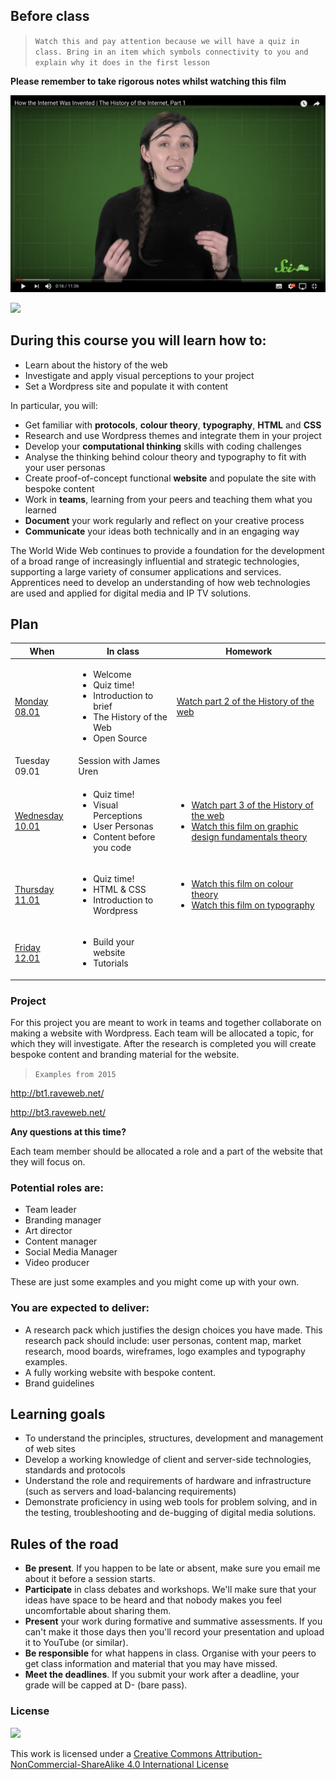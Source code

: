 ## Before class

> `Watch this and pay attention because we will have a quiz in class. Bring in an item which symbols connectivity to you and explain why it does in the first lesson`

**Please remember to take rigorous notes whilst watching this film**

[![webhistory1](assets/youtube1.png)](https://www.youtube.com/watch?v=1UStbvRnwmQ)

<img src="https://media.giphy.com/media/CTX0ivSQbI78A/giphy.gif" width="900">

## During this course you will learn how to:
* Learn about the history of the web
* Investigate and apply visual perceptions to your project
* Set a Wordpress site and populate it with content

In particular, you will:

* Get familiar with **protocols**, **colour theory**, **typography**, **HTML** and **CSS**
* Research and use Wordpress themes and integrate them in your project
* Develop your **computational thinking** skills with coding challenges
* Analyse the thinking behind colour theory and typography to fit with your user personas
* Create proof-of-concept functional **website** and populate the site with bespoke content
* Work in **teams**, learning from your peers and teaching them what you learned
* **Document** your work regularly and reflect on your creative process
* **Communicate** your ideas both technically and in an engaging way

The World Wide Web continues to provide a foundation for the development of a broad range of increasingly influential and strategic technologies, supporting a large variety of consumer applications and services. Apprentices need to develop an understanding of how web technologies are used and applied for digital media and IP TV solutions.

## Plan

When | In class           | Homework
---- | ------------------ | --------
[Monday<br>08.01](sessions/01)| <ul><li>Welcome <li>Quiz time! <li>Introduction to brief <li>The History of the Web <li>Open Source | [Watch part 2 of the History of the web](https://www.youtube.com/watch?v=1CsPHKJWiw0)
Tuesday 09.01 | Session with James Uren |
[Wednesday<br>10.01](sessions/02)| <ul><li>Quiz time! <li>Visual Perceptions <li>User Personas <li>Content before you code  | <ul><li> [Watch part 3 of the History of the web](https://www.youtube.com/watch?v=eYkXD_cGUYU) <li> [Watch this film on graphic design fundamentals theory](https://www.youtube.com/watch?v=YqQx75OPRa0)
[Thursday<br>11.01](sessions/03)| <ul><li>Quiz time! <li>HTML & CSS <li>Introduction to Wordpress | <ul><li> [Watch this film on colour theory](https://www.youtube.com/watch?v=_2LLXnUdUIc) <li> [Watch this film on typography](https://www.youtube.com/watch?v=sByzHoiYFX0)
[Friday<br>12.01](sessions/04)| <ul><li>Build your website <li>Tutorials |

### Project

For this project you are meant to work in teams and together collaborate on making a website with Wordpress. Each team will be allocated a topic, for which they will investigate. After the research is completed you will create bespoke content and branding material for the website.

> `Examples from 2015`

http://bt1.raveweb.net/

http://bt3.raveweb.net/

**Any questions at this time?**

Each team member should be allocated a role and a part of the website that they will focus on.

### Potential roles are:
* Team leader
* Branding manager
* Art director
* Content manager
* Social Media Manager
* Video producer

These are just some examples and you might come up with your own.

### You are expected to deliver:
* A research pack which justifies the design choices you have made. This research pack should include: user personas, content map, market research, mood boards, wireframes, logo examples and typography examples.
* A fully working website with bespoke content.
* Brand guidelines

## Learning goals

* To understand the principles, structures, development and management of web sites
* Develop a working knowledge of client and server-side technologies, standards and protocols
* Understand the role and requirements of hardware and infrastructure (such as servers and load-balancing requirements)
* Demonstrate proficiency in using web tools for problem solving, and in the testing, troubleshooting and de-bugging of digital media solutions.

## Rules of the road

* **Be present**. If you happen to be late or absent, make sure you email me about it before a session starts.
* **Participate** in class debates and workshops. We'll make sure that your ideas have space to be heard and that nobody makes you feel uncomfortable about sharing them.
* **Present** your work during formative and summative assessments. If you can't make it those days then you'll record your presentation and upload it to YouTube (or similar).
* **Be responsible** for what happens in class. Organise with your peers to get class information and material that you may have missed.
* **Meet the deadlines**. If you submit your work after a deadline, your grade will be capped at D- (bare pass).

### License

[![](https://i.creativecommons.org/l/by-nc-sa/4.0/88x31.png)](http://creativecommons.org/licenses/by-nc-sa/4.0)

This work is licensed under a [Creative Commons Attribution-NonCommercial-ShareAlike 4.0 International License ](http://creativecommons.org/licenses/by-nc-sa/4.0)
